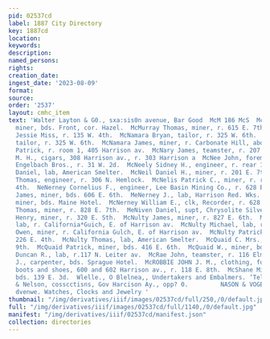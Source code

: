 ```yaml
---
pid: 02537cd
label: 1887 City Directory
key: 1887cd
location: 
keywords: 
description: 
named_persons: 
rights: 
creation_date: 
ingest_date: '2023-08-09'
format: 
source: 
order: '2537'
layout: cmhc_item
text: 'Walter Layton & G0., sxa:sis0n avenue, Bar Good  McM 186 McS  McMullen Henry,
  miner, bds. Front, cor. Hazel.  McMurray Thomas, miner, r. 615 E. 7th. .  McNab
  Jessie Miss, r. 135 W. 4th.  McNamara Bryan, tailor, r. 325 W. 6th.  McNamara Edward,
  tailor, r. 325 W. 6th.  McNamara James, miner, r. Carbonate Hill, above reservoi  McNamara
  Patrick, r. room 1, 405 Harrison av.  McNary James, teamster, r. 207 W. 2d.  McNary
  M. H., cigars, 308 Harrison av., r. 303 Harrison a  McNee John, foreman, boilermkr,
  Engelbach Bros., r. 31 W. 2d.  McNeely Sidney H., engineer, r. rear 110 W. 7th.  MeNeil
  Daniel, lab, American Smelter.  McNeil Daniel H., miner, r. 201 E. 7th.  McNeill
  Thomas, engineer, r. 306 N. Hemlock.  McNelis Patrick C., miner, r. rear 520 E.
  4th.  NeNerney Cornelius F., engineer, Lee Basin Mining Co., r. 628 E. 6th.  McNerney
  James, miner, bds. 606 E. 6th.  MeNerney J., lab, Harrison Red. Wks.  McNerney Matthew,
  miner, bds. Maine Hotel.  McNerney William E., clk, Recorder, r. 628 E. 6th.  McNichols
  Thomas, miner, r. 828 E. 7th.  MeNiven Daniel, supt, Chrysolite Silver Mining Co.  McNulty
  Henry, miner, r. 320 E. Sth.  McNulty James, miner, r. 827 E. 6th.  McNulty John,
  lab, r. California*Guich, E. of Harrison av.  McNulty Michael, lab, r. 4164 W. 2d.  McNulty
  Owen, miner, r. California Gulch, E. of Harrison av.  McNulty Patrick, miner, r.
  226 E. 4th.  McNulty Thomas, lab, American Smelter.  McQuaid C. Mrs., r. 506 E.
  9th.  McQuaid Patrick, miner, bds. 416 E. 6th.  McQuaid W., miner, bds. Maine Hotel.  McQuarrie
  Duncan R., lab, r.117 N. Leiter av.  McRae John, teamster, r. 116 Elm.  McRae R.
  J., carpenter, bds. Sprague Hotel.  McROBBIE JOHN J. M., clothing, furnishing goods,
  boots and shoes, 600 and 602 Harrison av., r. 118 E. 8th.  McShane Michael, miner,
  bds. 139 E. 3d.  Wlelle., O Blelnea,, Undertakers and Embalmers. ‘Telephone Walley
  & Nelson, cosscctisns, Gov Harcison Ay., opp? 0.         NASON & VOGES, sarcisn
  dvenwe. Watches, Clocks and Jewelry '
thumbnail: "/img/derivatives/iiif/images/02537cd/full/250,/0/default.jpg"
full: "/img/derivatives/iiif/images/02537cd/full/1140,/0/default.jpg"
manifest: "/img/derivatives/iiif/02537cd/manifest.json"
collection: directories
---
```

